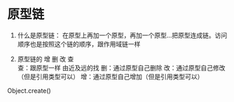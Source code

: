# 原型链
1. 什么是原型链：
  在原型上再加一个原型，再加一个原型...把原型连成链。访问顺序也是按照这个链的顺序，跟作用域链一样

2. 原型链的 增 删 改 查  
查：跟原型一样 由近及远的找
删：通过原型自己删除
改：通过原型自己修改（但是引用类型可以）
增：通过原型自己增加（但是引用类型可以）

Object.create()